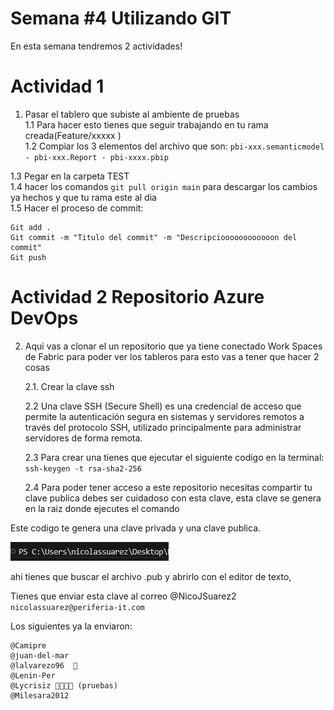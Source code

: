 # Semana #4 Utilizando GIT

En esta semana tendremos 2 actividades!

# Actividad 1

1.  Pasar el tablero que subiste al ambiente de pruebas\
    1.1 Para hacer esto tienes que seguir trabajando en tu rama creada(Feature/xxxxx )\
    1.2 Compiar los 3 elementos del archivo que son:
    `pbi-xxx.semanticmodel - pbi-xxx.Report - pbi-xxxx.pbip`

1.3 Pegar en la carpeta TEST \
1.4 hacer los comandos `git pull origin main` para descargar los cambios ya hechos y que tu rama este al dia\
1.5 Hacer el proceso de commit:

```
Git add .
Git commit -m "Titulo del commit" -m "Descripcioooooooooooon del commit"
Git push
```

# Actividad 2 Repositorio Azure DevOps

2.  Aqui vas a clonar el un repositorio que ya tiene conectado Work Spaces de Fabric para poder ver los tableros para esto vas a tener que hacer 2 cosas

    2.1. Crear la clave ssh

    2.2 Una clave SSH (Secure Shell) es una credencial de acceso que permite la autenticación segura en sistemas y servidores remotos a través del protocolo SSH, utilizado principalmente para administrar servidores de forma remota.

    2.3 Para crear una tienes que ejecutar el siguiente codigo en la terminal: `ssh-keygen -t rsa-sha2-256`

    2.4 Para poder tener acceso a este repositorio necesitas compartir tu clave publica debes ser cuidadoso con esta clave, esta clave se genera en la raiz donde ejecutes el comando

Este codigo te genera una clave privada y una clave publica.

![alt text](image-1.png)

ahi tienes que buscar el archivo .pub y abrirlo con el editor de texto,

Tienes que enviar esta clave al correo @NicoJSuarez2 `nicolassuarez@periferia-it.com`

Los siguientes ya la enviaron:

    @Camipre
    @juan-del-mar
    @lalvarezo96  🥇
    @Lenin-Per
    @Lycrisiz 🥈😒😒😒 (pruebas)
    @Milesara2012
